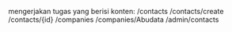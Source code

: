 mengerjakan tugas yang berisi konten:
/contacts
/contacts/create
/contacts/{id}
/companies
/companies/Abudata
/admin/contacts

